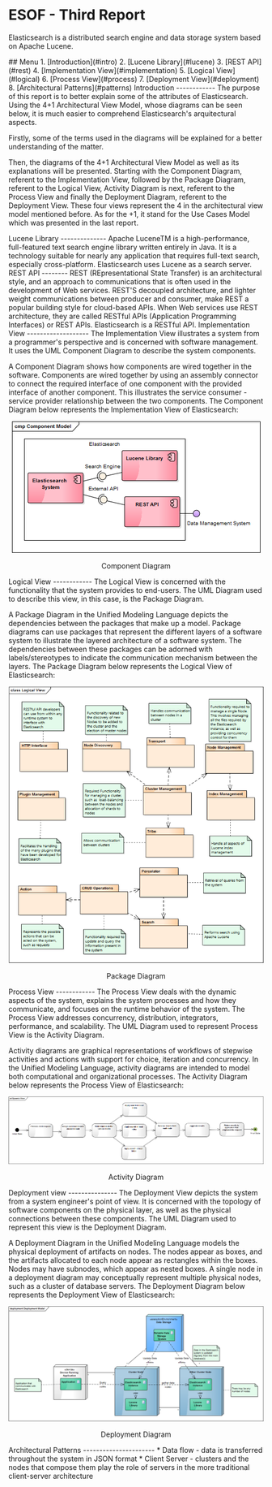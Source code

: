ESOF - Third Report
====================
Elasticsearch is a distributed search engine and data storage system based on Apache Lucene.

<a name="index"/>
## Menu
1. [Introduction](#intro)
2. [Lucene Library](#lucene)
3. [REST API](#rest)
4. [Implementation View](#implementation)
5. [Logical View](#logical)
6. [Process View](#process)
7. [Deployment View](#deployment)
8. [Architectural Patterns](#patterns)

<a name="intro" />
Introduction
------------
The purpose of this report is to better explain some of the attributes of Elasticsearch. Using the 4+1 Architectural View Model, whose diagrams can be seen below, it is much easier to comprehend Elasticsearch's arquitectural aspects.

Firstly, some of the terms used in the diagrams will be explained for a better understanding of the matter.

Then, the diagrams of the 4+1 Architectural View Model as well as its explanations will be presented. Starting with the Component Diagram, referent to the Implementation View, followed by the Package Diagram, referent to the Logical View, Activity Diagram is next, referent to the Process View and finally the Deployment Diagram, referent to the Deployment View. These four views represent the 4 in the architectural view model mentioned before. As for the +1, it stand for the Use Cases Model which was presented in the last report.

<a name="lucene" />
Lucene Library
--------------
Apache LuceneTM is a high-performance, full-featured text search engine library written entirely in Java. It is a technology suitable for nearly any application that requires full-text search, especially cross-platform.
Elasticsearch uses Lucene as a search server.

<a name="rest" />
REST API
--------
REST (REpresentational State Transfer) is an architectural style, and an approach to communications that is often used in the development of Web services.
REST'S decoupled architecture, and lighter weight communications between producer and consumer, make REST a popular building style for cloud-based APIs. When Web services use REST architecture, they are called RESTful APIs (Application Programming Interfaces) or REST APIs. Elasticsearch is a RESTful API.

<a name="implementation" />
Implementation View
-------------------
The Implementation View illustrates a system from a programmer's perspective and is concerned with software management. It uses the UML Component Diagram to describe the system components.

A Component Diagram shows how components are wired together in the software. Components are wired together by using an assembly connector to connect the required interface of one component with the provided interface of another component. This illustrates the service consumer - service provider relationship between the two components.
The Component Diagram below represents the Implementation View of Elasticsearch: 
<p align="center">
  <img src="images/component.PNG" >
    <span class="caption">
      <p align="center">Component Diagram</p>
    </span>
</p>
<a name="logical"/>
Logical View
------------
The Logical View is concerned with the functionality that the system provides to end-users. The UML Diagram used to describe this view, in this case, is the Package Diagram. 

A Package Diagram in the Unified Modeling Language depicts the dependencies between the packages that make up a model. Package diagrams can use packages that represent the different layers of a software system to illustrate the layered architecture of a software system. The dependencies between these packages can be adorned with labels/stereotypes to indicate the communication mechanism between the layers.
The Package Diagram below represents the Logical View of Elasticsearch:
<p align="center">
  <img src="images/package.png" >
    <span class="caption">
      <p align="center">Package Diagram</p>
    </span>
</p>
<a name="process"/>
Process View
------------
The Process View deals with the dynamic aspects of the system, explains the system processes and how they communicate, and focuses on the runtime behavior of the system. The Process View addresses concurrency, distribution, integrators, performance, and scalability. The UML Diagram used to represent Process View is the Activity Diagram.

Activity diagrams are graphical representations of workflows of stepwise activities and actions with support for choice, iteration and concurrency. In the Unified Modeling Language, activity diagrams are intended to model both computational and organizational processes. 
The Activity Diagram below represents the Process View of Elasticsearch:
<p align="center">
  <img src="images/process.PNG" >
    <span class="caption">
      <p align="center">Activity Diagram</p>
    </span>
</p>
<a name="deployment"/>
Deployment view
---------------
The Deployment View depicts the system from a system engineer's point of view. It is concerned with the topology of software components on the physical layer, as well as the physical connections between these components. The UML Diagram used to represent this view is the Deployment Diagram.

A Deployment Diagram in the Unified Modeling Language models the physical deployment of artifacts on nodes. The nodes appear as boxes, and the artifacts allocated to each node appear as rectangles within the boxes. Nodes may have subnodes, which appear as nested boxes. A single node in a deployment diagram may conceptually represent multiple physical nodes, such as a cluster of database servers.
The Deployment Diagram below represents the Deployment View of Elasticsearch:
<p align="center">
  <img src="images/deployment.PNG">
  <span class="caption">
      <p align="center">Deployment Diagram</p>
  </span>
</p>

<a name="patterns"/>
Architectural Patterns
----------------------
* Data flow - data is transferred throughout the system in JSON format
* Client Server - clusters and the nodes that compose them play the role of servers in the more traditional client-server architecture
